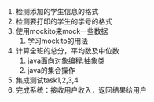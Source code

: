 1. 检测添加的学生信息的格式
2.  检测要打印的学生的学号的格式
3. 使用mockito来mock一些数据
   1. 学习mockito的用法
4. 计算全班的总分，平均数及中位数
   1. java面向对象编程:抽象类
   2. java的集合操作
5. 集成测试task1,2,3,4
6. 完成系统：接收用户收入，返回结果给用户

